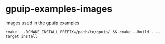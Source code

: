 gpuip-examples-images
=====================

images used in the gpuip examples

```
cmake . -DCMAKE_INSTALL_PREFIX=/path/to/gpuip/ && cmake --build . --target install
```
